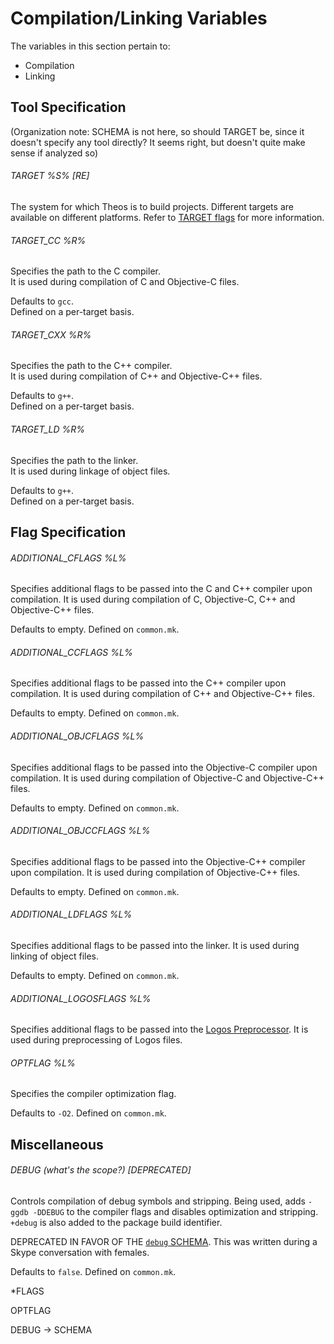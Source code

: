 # Compilation/Linking Variables

The variables in this section pertain to:

* Compilation
* Linking

## Tool Specification

(Organization note: SCHEMA is not here, so should TARGET be, since it doesn't specify any tool directly? It seems right, but doesn't quite make sense if analyzed so)

###### TARGET %S% [RE]
The system for which Theos is to build projects. Different targets are available on different platforms. Refer to [TARGET flags](./3_1_5_TARGET.md#TARGET) for more information.

###### TARGET_CC %R%
Specifies the path to the C compiler.  
It is used during compilation of C and Objective-C files.

Defaults to `gcc`.  
Defined on a per-target basis.

###### TARGET_CXX %R%
Specifies the path to the C++ compiler.  
It is used during compilation of C++ and Objective-C++ files.

Defaults to `g++`.  
Defined on a per-target basis.

###### TARGET_LD %R%
Specifies the path to the linker.  
It is used during linkage of object files.

Defaults to `g++`.  
Defined on a per-target basis.

## Flag Specification

###### ADDITIONAL_CFLAGS %L%
Specifies additional flags to be passed into the C and C++ compiler upon compilation.
It is used during compilation of C, Objective-C, C++ and Objective-C++ files.

Defaults to empty.
Defined on `common.mk`.

###### ADDITIONAL_CCFLAGS %L%
Specifies additional flags to be passed into the C++ compiler upon compilation.
It is used during compilation of C++ and Objective-C++ files.

Defaults to empty.
Defined on `common.mk`.

###### ADDITIONAL_OBJCFLAGS %L%
Specifies additional flags to be passed into the Objective-C compiler upon compilation.
It is used during compilation of Objective-C and Objective-C++ files.

Defaults to empty.
Defined on `common.mk`.

###### ADDITIONAL_OBJCCFLAGS %L%
Specifies additional flags to be passed into the Objective-C++ compiler upon compilation.
It is used during compilation of Objective-C++ files.

Defaults to empty.
Defined on `common.mk`.

###### ADDITIONAL_LDFLAGS %L%
Specifies additional flags to be passed into the linker.
It is used during linking of object files.

Defaults to empty.
Defined on `common.mk`.

###### ADDITIONAL_LOGOSFLAGS %L%
Specifies additional flags to be passed into the [Logos Preprocessor](http://theiostream.com/logos).
It is used during preprocessing of Logos files.

###### OPTFLAG %L%
Specifies the compiler optimization flag.

Defaults to `-O2`.
Defined on `common.mk`.

## Miscellaneous

###### DEBUG (what's the scope?) [DEPRECATED]
Controls compilation of debug symbols and stripping.
Being used, adds `-ggdb -DDEBUG` to the compiler flags and disables optimization and stripping. `+debug` is also added to the package build identifier.

DEPRECATED IN FAVOR OF THE [`debug` SCHEMA](./2_1_1_3_SCHEMATA.md#debug).
This was written during a Skype conversation with females.

Defaults to `false`.
Defined on `common.mk`.

*FLAGS

OPTFLAG

DEBUG -> SCHEMA
